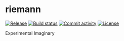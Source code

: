# riemann

[![Release](https://img.shields.io/github/v/release/sakti/riemann)](https://img.shields.io/github/v/release/sakti/riemann)
[![Build status](https://img.shields.io/github/workflow/status/sakti/riemann/merge-to-main)](https://img.shields.io/github/workflow/status/sakti/riemann/merge-to-main)
[![Commit activity](https://img.shields.io/github/commit-activity/m/sakti/riemann)](https://img.shields.io/github/commit-activity/m/sakti/riemann)
[![License](https://img.shields.io/github/license/sakti/riemann)](https://img.shields.io/github/license/sakti/riemann)

Experimental Imaginary